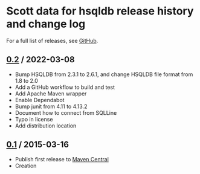 # Scott data for hsqldb release history and change log

For a full list of releases, see
<a href="https://github.com/julianhyde/scott-data-hsqldb/releases">GitHub</a>.

## <a href="https://github.com/julianhyde/scott-data-hsqldb/releases/tag/scott-data-hsqldb-0.2">0.2</a> / 2022-03-08

* Bump HSQLDB from 2.3.1 to 2.6.1, and change HSQLDB file format from 1.8 to 2.0
* Add a GitHub workflow to build and test
* Add Apache Maven wrapper
* Enable Dependabot
* Bump junit from 4.11 to 4.13.2
* Document how to connect from SQLLine
* Typo in license
* Add distribution location

## <a href="https://github.com/julianhyde/scott-data-hsqldb/releases/tag/scott-data-hsqldb-0.1">0.1</a> / 2015-03-16

* Publish first release to <a href="http://search.maven.org/">Maven Central</a>
* Creation
